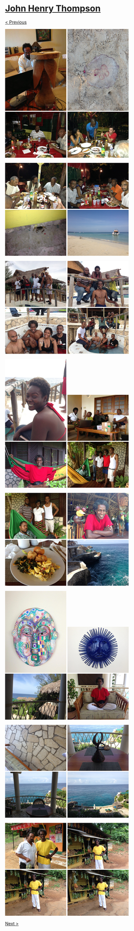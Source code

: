 # [John Henry Thompson](../README.md)

[< Previous](2013-08-29-1.md)

[![](../media/2013-08-29/Jamaica-2033-thumb.jpg)](../posts/2013-08-29-22.md) [![](../media/2013-08-29/Jamaica-2034-thumb.jpg)](../posts/2013-08-29-23.md) [![](../media/2013-08-29/Jamaica-2035-thumb.jpg)](../posts/2013-08-29-24.md) [![](../media/2013-08-29/Jamaica-2036-thumb.jpg)](../posts/2013-08-29-25.md)

[![](../media/2013-08-29/Jamaica-2037-thumb.jpg)](../posts/2013-08-29-26.md) [![](../media/2013-08-29/Jamaica-2038-thumb.jpg)](../posts/2013-08-29-27.md) [![](../media/2013-08-29/Jamaica-2039-thumb.jpg)](../posts/2013-08-29-28.md) [![](../media/2013-08-29/Jamaica-2040-thumb.jpg)](../posts/2013-08-29-29.md)

[![](../media/2013-08-29/Jamaica-2041-thumb.jpg)](../posts/2013-08-29-30.md) [![](../media/2013-08-29/Jamaica-2042-thumb.jpg)](../posts/2013-08-29-31.md) [![](../media/2013-08-29/Jamaica-2043-thumb.jpg)](../posts/2013-08-29-32.md) [![](../media/2013-08-29/Jamaica-2044-thumb.jpg)](../posts/2013-08-29-33.md)

[![](../media/2013-08-29/Jamaica-2045-thumb.jpg)](../posts/2013-08-29-34.md) [![](../media/2013-08-29/Jamaica-2046-thumb.jpg)](../posts/2013-08-29-35.md) [![](../media/2013-08-29/Jamaica-2047-thumb.jpg)](../posts/2013-08-29-36.md) [![](../media/2013-08-29/Jamaica-2048-thumb.jpg)](../posts/2013-08-29-37.md)

[![](../media/2013-08-29/Jamaica-2049-thumb.jpg)](../posts/2013-08-29-38.md) [![](../media/2013-08-29/Jamaica-2050-thumb.jpg)](../posts/2013-08-29-39.md) [![](../media/2013-08-29/Jamaica-2051-thumb.jpg)](../posts/2013-08-29-40.md) [![](../media/2013-08-29/Jamaica-2052-thumb.jpg)](../posts/2013-08-29-41.md)

[![](../media/2013-08-29/Jamaica-2053-thumb.jpg)](../posts/2013-08-29-42.md) [![](../media/2013-08-29/Jamaica-2054-thumb.jpg)](../posts/2013-08-29-43.md) [![](../media/2013-08-29/Jamaica-2055-thumb.jpg)](../posts/2013-08-29-44.md) [![](../media/2013-08-29/Jamaica-2056-thumb.jpg)](../posts/2013-08-29-45.md)

[![](../media/2013-08-29/Jamaica-2057-thumb.jpg)](../posts/2013-08-29-46.md) [![](../media/2013-08-29/Jamaica-2058-thumb.jpg)](../posts/2013-08-29-47.md) [![](../media/2013-08-29/Jamaica-2059-thumb.jpg)](../posts/2013-08-29-48.md) [![](../media/2013-08-29/Jamaica-2060-thumb.jpg)](../posts/2013-08-29-49.md)

[![](../media/2013-08-29/Jamaica-2061-thumb.jpg)](../posts/2013-08-29-50.md) [![](../media/2013-08-29/Jamaica-2062-thumb.jpg)](../posts/2013-08-29-51.md) [![](../media/2013-08-29/Jamaica-2063-thumb.jpg)](../posts/2013-08-29-52.md) [![](../media/2013-08-29/Jamaica-2064-thumb.jpg)](../posts/2013-08-29-53.md)

[Next >](2013-07-03-1.md)